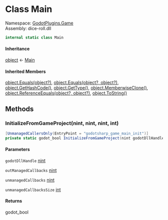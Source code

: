 # <a id="GodotPlugins_Game_Main"></a> Class Main

Namespace: [GodotPlugins.Game](GodotPlugins.Game.md)  
Assembly: dice\-roll.dll  

```csharp
internal static class Main
```

#### Inheritance

[object](https://learn.microsoft.com/dotnet/api/system.object) ← 
[Main](GodotPlugins.Game.Main.md)

#### Inherited Members

[object.Equals\(object?\)](https://learn.microsoft.com/dotnet/api/system.object.equals\#system\-object\-equals\(system\-object\)), 
[object.Equals\(object?, object?\)](https://learn.microsoft.com/dotnet/api/system.object.equals\#system\-object\-equals\(system\-object\-system\-object\)), 
[object.GetHashCode\(\)](https://learn.microsoft.com/dotnet/api/system.object.gethashcode), 
[object.GetType\(\)](https://learn.microsoft.com/dotnet/api/system.object.gettype), 
[object.MemberwiseClone\(\)](https://learn.microsoft.com/dotnet/api/system.object.memberwiseclone), 
[object.ReferenceEquals\(object?, object?\)](https://learn.microsoft.com/dotnet/api/system.object.referenceequals), 
[object.ToString\(\)](https://learn.microsoft.com/dotnet/api/system.object.tostring)

## Methods

### <a id="GodotPlugins_Game_Main_InitializeFromGameProject_System_IntPtr_System_IntPtr_System_IntPtr_System_Int32_"></a> InitializeFromGameProject\(nint, nint, nint, int\)

```csharp
[UnmanagedCallersOnly(EntryPoint = "godotsharp_game_main_init")]
private static godot_bool InitializeFromGameProject(nint godotDllHandle, nint outManagedCallbacks, nint unmanagedCallbacks, int unmanagedCallbacksSize)
```

#### Parameters

`godotDllHandle` [nint](https://learn.microsoft.com/dotnet/api/system.intptr)

`outManagedCallbacks` [nint](https://learn.microsoft.com/dotnet/api/system.intptr)

`unmanagedCallbacks` [nint](https://learn.microsoft.com/dotnet/api/system.intptr)

`unmanagedCallbacksSize` [int](https://learn.microsoft.com/dotnet/api/system.int32)

#### Returns

 godot\_bool

